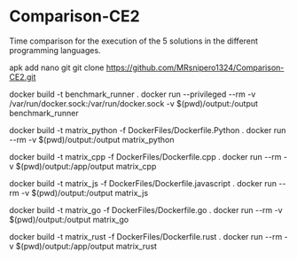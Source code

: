 # Comparison-CE2
Time comparison for the execution of the 5 solutions in the different programming languages.

apk add nano git
git clone https://github.com/MRsnipero1324/Comparison-CE2.git

docker build -t benchmark_runner .
docker run --privileged --rm -v /var/run/docker.sock:/var/run/docker.sock -v $(pwd)/output:/output benchmark_runner

docker build -t matrix_python -f DockerFiles/Dockerfile.Python . 
docker run --rm -v $(pwd)/output:/output matrix_python

docker build -t matrix_cpp -f DockerFiles/Dockerfile.cpp .
docker run --rm -v $(pwd)/output:/app/output matrix_cpp

docker build -t matrix_js -f DockerFiles/Dockerfile.javascript .
docker run --rm -v $(pwd)/output:/output matrix_js

docker build -t matrix_go -f DockerFiles/Dockerfile.go .
docker run --rm -v $(pwd)/output:/output matrix_go

docker build -t matrix_rust -f DockerFiles/Dockerfile.rust .
docker run --rm -v $(pwd)/output:/app/output matrix_rust
